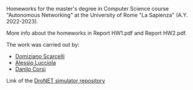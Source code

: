 Homeworks for the master's degree in Computer Science course "Autonomous Networking" at the University of Rome "La Sapienza" (A.Y. 2022-2023).

More info about the homeworks in Report HW1.pdf and Report HW2.pdf.

The work was carried out by:

-   [Domiziano Scarcelli](https://github.com/DomizianoScarcelli)
-   [Alessio Lucciola](https://github.com/AlessioLucciola)
-   [Danilo Corsi](https://github.com/CorsiDanilo)

Link of the [DroNET simulator repository](https://github.com/flaat/DroNETworkSimulator)
